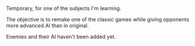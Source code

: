 Temporary, for one of the subjects I'm learning.

The objective is to remake one of the classic games while giving opponents more advanced AI than in original.

Enemies and their AI haven't been added yet.